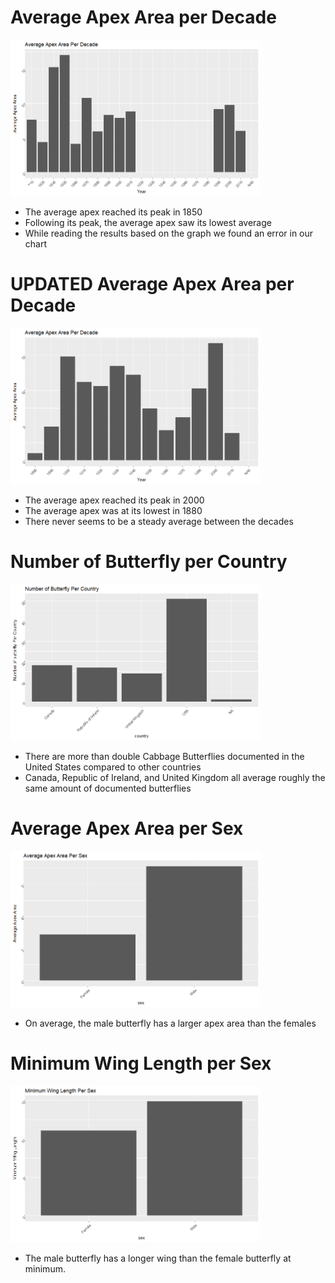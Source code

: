 
# Average Apex Area per Decade

<img src="Images/Rplot01.png" height = "250" width = "400">

* The average apex reached its peak in 1850
* Following its peak, the average apex saw its lowest average
* While reading the results based on the graph we found an error in our chart

# UPDATED Average Apex Area per Decade

<img src="Images/cleaned decade chart.png" height = "250" width = "400">

* The average apex reached its peak in 2000
* The average apex was at its lowest in 1880
* There never seems to be a steady average between the decades

# Number of Butterfly per Country

<img src="Images/butterfly per country.png" height = "250" width = "400">

* There are more than double Cabbage Butterflies documented in the United States compared to other countries
* Canada, Republic of Ireland, and United Kingdom all average roughly the same amount of documented butterflies

# Average Apex Area per Sex

<img src="Images/average apex area per sex.png" height = "250" width = "400">

* On average, the male butterfly has a larger apex area than the females

# Minimum Wing Length per Sex

<img src="Images/minimum wing length per sex.png" height = "250" width = "400">

* The male butterfly has a longer wing than the female butterfly at minimum.
